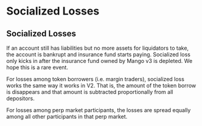 # Socialized Losses

## Socialized Losses

If an account still has liabilities but no more assets for liquidators to take, the account is bankrupt and insurance fund starts paying. Socialized loss only kicks in after the insurance fund owned by Mango v3 is depleted. We hope this is a rare event.&#x20;

For losses among token borrowers (i.e. margin traders), socialized loss works the same way it works in V2. That is, the amount of the token borrow is disappears and that amount is subtracted proportionally from all depositors.

For losses among perp market participants, the losses are spread equally among all other participants in that perp market.
